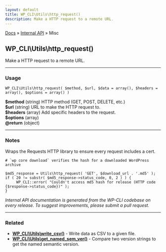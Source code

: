 ```yaml
---
layout: default
title: WP_CLI\Utils\http_request()
description: Make a HTTP request to a remote URL.
---
```


<a href="/docs/">Docs</a> &raquo; <a href="/docs/internal-api/">Internal API</a> &raquo; Misc

## WP_CLI\Utils\http_request()

Make a HTTP request to a remote URL.

***

### Usage

    WP_CLI\Utils\http_request( $method, $url, $data = array(), $headers = array(), $options = array() )

<div>
<strong>$method</strong> (string) HTTP method (GET, POST, DELETE, etc.)<br />
<strong>$url</strong> (string) URL to make the HTTP request to.<br />
<strong>$headers</strong> (array) Add specific headers to the request.<br />
<strong>$options</strong> (array) <br />
<strong>@return</strong> (object) <br /></p>
</div>


***

### Notes

Wraps the Requests HTTP library to ensure every request includes a cert.


    # `wp core download` verifies the hash for a downloaded WordPress archive
    
    $md5_response = Utils\http_request( 'GET', $download_url . '.md5' );
    if ( 20 != substr( $md5_response->status_code, 0, 2 ) ) {
         WP_CLI::error( "Couldn't access md5 hash for release (HTTP code {$response->status_code})" );
    }
    


*Internal API documentation is generated from the WP-CLI codebase on every release. To suggest improvements, please submit a pull request.*


***

### Related

<ul>



<li><strong><a href="/docs/internal-api/wp-cli-utils-write-csv/">WP_CLI\Utils\write_csv()</a></strong> - Write data as CSV to a given file.</li>


<li><strong><a href="/docs/internal-api/wp-cli-utils-get-named-sem-ver/">WP_CLI\Utils\get_named_sem_ver()</a></strong> - Compare two version strings to get the named semantic version.</li>



</ul>


